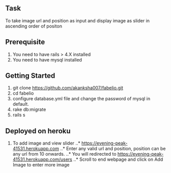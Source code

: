 ## Task
To take image url and position as input and display image as slider in ascending 
order of positon

## Prerequisite
1. You need to have rails > 4.X installed
2. You need to have mysql installed

## Getting Started
1. git clone https://github.com/akanksha007/fabelio.git
2. cd fabelio
3. configure database.yml file and change the password of mysql in default.
4. rake db:migrate
5. rails s

## Deployed on heroku
1. To add image and view slider 
..* https://evening-peak-41531.herokuapp.com
..* Enter any valid url and position, position can be any url from 10 onwards.
..* You will redirected to https://evening-peak-41531.herokuapp.com/users
..* Scroll to end webpage and click on Add Image to enter more image


